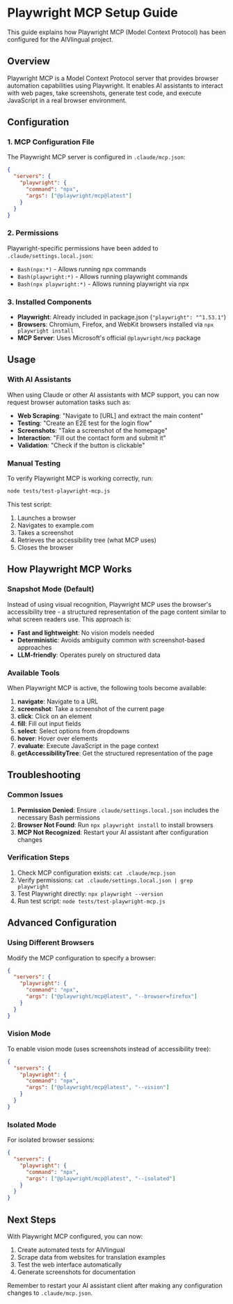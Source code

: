 # Playwright MCP Setup Guide

This guide explains how Playwright MCP (Model Context Protocol) has been configured for the AIVlingual project.

## Overview

Playwright MCP is a Model Context Protocol server that provides browser automation capabilities using Playwright. It enables AI assistants to interact with web pages, take screenshots, generate test code, and execute JavaScript in a real browser environment.

## Configuration

### 1. MCP Configuration File

The Playwright MCP server is configured in `.claude/mcp.json`:

```json
{
  "servers": {
    "playwright": {
      "command": "npx",
      "args": ["@playwright/mcp@latest"]
    }
  }
}
```

### 2. Permissions

Playwright-specific permissions have been added to `.claude/settings.local.json`:
- `Bash(npx:*)` - Allows running npx commands
- `Bash(playwright:*)` - Allows running playwright commands
- `Bash(npx playwright:*)` - Allows running playwright via npx

### 3. Installed Components

- **Playwright**: Already included in package.json (`"playwright": "^1.53.1"`)
- **Browsers**: Chromium, Firefox, and WebKit browsers installed via `npx playwright install`
- **MCP Server**: Uses Microsoft's official `@playwright/mcp` package

## Usage

### With AI Assistants

When using Claude or other AI assistants with MCP support, you can now request browser automation tasks such as:

- **Web Scraping**: "Navigate to [URL] and extract the main content"
- **Testing**: "Create an E2E test for the login flow"
- **Screenshots**: "Take a screenshot of the homepage"
- **Interaction**: "Fill out the contact form and submit it"
- **Validation**: "Check if the button is clickable"

### Manual Testing

To verify Playwright MCP is working correctly, run:

```bash
node tests/test-playwright-mcp.js
```

This test script:
1. Launches a browser
2. Navigates to example.com
3. Takes a screenshot
4. Retrieves the accessibility tree (what MCP uses)
5. Closes the browser

## How Playwright MCP Works

### Snapshot Mode (Default)

Instead of using visual recognition, Playwright MCP uses the browser's accessibility tree - a structured representation of the page content similar to what screen readers use. This approach is:

- **Fast and lightweight**: No vision models needed
- **Deterministic**: Avoids ambiguity common with screenshot-based approaches
- **LLM-friendly**: Operates purely on structured data

### Available Tools

When Playwright MCP is active, the following tools become available:

1. **navigate**: Navigate to a URL
2. **screenshot**: Take a screenshot of the current page
3. **click**: Click on an element
4. **fill**: Fill out input fields
5. **select**: Select options from dropdowns
6. **hover**: Hover over elements
7. **evaluate**: Execute JavaScript in the page context
8. **getAccessibilityTree**: Get the structured representation of the page

## Troubleshooting

### Common Issues

1. **Permission Denied**: Ensure `.claude/settings.local.json` includes the necessary Bash permissions
2. **Browser Not Found**: Run `npx playwright install` to install browsers
3. **MCP Not Recognized**: Restart your AI assistant after configuration changes

### Verification Steps

1. Check MCP configuration exists: `cat .claude/mcp.json`
2. Verify permissions: `cat .claude/settings.local.json | grep playwright`
3. Test Playwright directly: `npx playwright --version`
4. Run test script: `node tests/test-playwright-mcp.js`

## Advanced Configuration

### Using Different Browsers

Modify the MCP configuration to specify a browser:

```json
{
  "servers": {
    "playwright": {
      "command": "npx",
      "args": ["@playwright/mcp@latest", "--browser=firefox"]
    }
  }
}
```

### Vision Mode

To enable vision mode (uses screenshots instead of accessibility tree):

```json
{
  "servers": {
    "playwright": {
      "command": "npx",
      "args": ["@playwright/mcp@latest", "--vision"]
    }
  }
}
```

### Isolated Mode

For isolated browser sessions:

```json
{
  "servers": {
    "playwright": {
      "command": "npx",
      "args": ["@playwright/mcp@latest", "--isolated"]
    }
  }
}
```

## Next Steps

With Playwright MCP configured, you can now:

1. Create automated tests for AIVlingual
2. Scrape data from websites for translation examples
3. Test the web interface automatically
4. Generate screenshots for documentation

Remember to restart your AI assistant client after making any configuration changes to `.claude/mcp.json`.